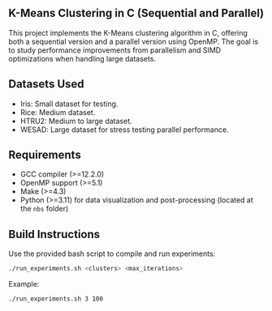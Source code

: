## K-Means Clustering in C (Sequential and Parallel)

This project implements the K-Means clustering algorithm in C, offering both a
sequential version and a parallel version using OpenMP. The goal is to study
performance improvements from parallelism and SIMD optimizations when handling large
datasets.

## Datasets Used

- Iris: Small dataset for testing.
- Rice: Medium dataset.
- HTRU2: Medium to large dataset.
- WESAD: Large dataset for stress testing parallel performance.

## Requirements
- GCC compiler (>=12.2.0)
- OpenMP support (>=5.1)
- Make (>=4.3)
- Python (>=3.11) for data visualization and post-processing (located at the `nbs` folder)

## Build Instructions

Use the provided bash script to compile and run experiments:

```bash
./run_experiments.sh <clusters> <max_iterations>
```

Example:

```bash
./run_experiments.sh 3 100
```
